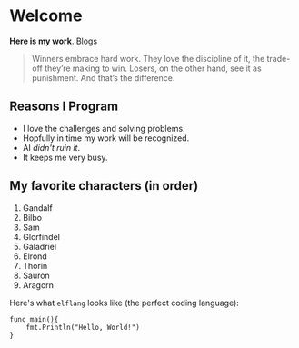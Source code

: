 # Welcome

**Here is my work**. [Blogs](/public)

> Winners embrace hard work. They love the discipline of it, the trade-off they’re making to win. Losers, on the other hand, see it as punishment. And that’s the difference.

## Reasons I Program

* I love the challenges and solving problems.
* Hopfully in time my work will be recognized.
* AI *didn't ruin it*.
* It keeps me very busy.

## My favorite characters (in order)

1. Gandalf
2. Bilbo
3. Sam
4. Glorfindel
5. Galadriel
6. Elrond
7. Thorin
8. Sauron
9. Aragorn

Here's what `elflang` looks like (the perfect coding language):

```
func main(){
    fmt.Println("Hello, World!")
}
```